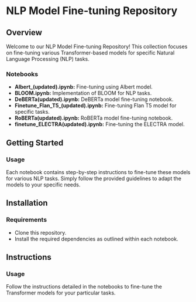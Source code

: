 # NLP Model Fine-tuning Repository

## Overview

Welcome to our NLP Model Fine-tuning Repository! This collection focuses on fine-tuning various Transformer-based models for specific Natural Language Processing (NLP) tasks.

### Notebooks
- **Albert_(updated).ipynb:** Fine-tuning using Albert model.
- **BLOOM.ipynb:** Implementation of BLOOM for NLP tasks.
- **DeBERTa(updated).ipynb:** DeBERTa model fine-tuning notebook.
- **Finetune_Flan_T5_(updated).ipynb:** Fine-tuning Flan T5 model for specific tasks.
- **RoBERTa(updated).ipynb:** RoBERTa model fine-tuning notebook.
- **finetune_ELECTRA(updated).ipynb:** Fine-tuning the ELECTRA model.

## Getting Started

### Usage
Each notebook contains step-by-step instructions to fine-tune these models for various NLP tasks. Simply follow the provided guidelines to adapt the models to your specific needs.

## Installation

### Requirements
- Clone this repository.
- Install the required dependencies as outlined within each notebook.

## Instructions

### Usage
Follow the instructions detailed in the notebooks to fine-tune the Transformer models for your particular tasks.
